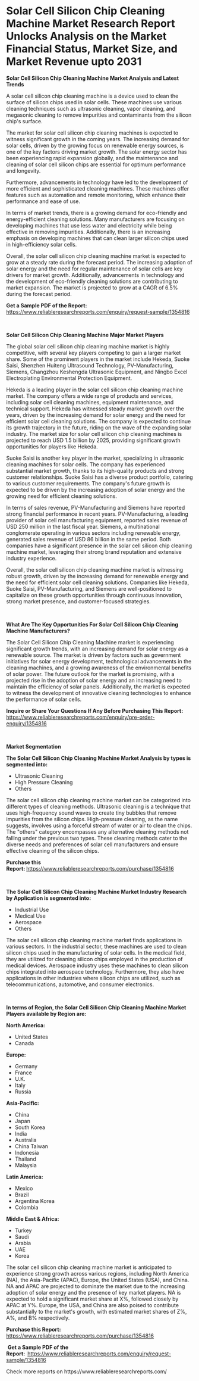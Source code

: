 <p><h1>Solar Cell Silicon Chip Cleaning Machine Market Research Report Unlocks Analysis on the Market Financial Status, Market Size, and Market Revenue upto 2031</h1></p><p><strong>Solar Cell Silicon Chip Cleaning Machine Market Analysis and Latest Trends</strong></p>
<p><p>A solar cell silicon chip cleaning machine is a device used to clean the surface of silicon chips used in solar cells. These machines use various cleaning techniques such as ultrasonic cleaning, vapor cleaning, and megasonic cleaning to remove impurities and contaminants from the silicon chip's surface.</p><p>The market for solar cell silicon chip cleaning machines is expected to witness significant growth in the coming years. The increasing demand for solar cells, driven by the growing focus on renewable energy sources, is one of the key factors driving market growth. The solar energy sector has been experiencing rapid expansion globally, and the maintenance and cleaning of solar cell silicon chips are essential for optimum performance and longevity.</p><p>Furthermore, advancements in technology have led to the development of more efficient and sophisticated cleaning machines. These machines offer features such as automation and remote monitoring, which enhance their performance and ease of use.</p><p>In terms of market trends, there is a growing demand for eco-friendly and energy-efficient cleaning solutions. Many manufacturers are focusing on developing machines that use less water and electricity while being effective in removing impurities. Additionally, there is an increasing emphasis on developing machines that can clean larger silicon chips used in high-efficiency solar cells.</p><p>Overall, the solar cell silicon chip cleaning machine market is expected to grow at a steady rate during the forecast period. The increasing adoption of solar energy and the need for regular maintenance of solar cells are key drivers for market growth. Additionally, advancements in technology and the development of eco-friendly cleaning solutions are contributing to market expansion. The market is projected to grow at a CAGR of 6.5% during the forecast period.</p></p>
<p><strong>Get a Sample PDF of the Report:&nbsp;</strong> <a href="https://www.reliableresearchreports.com/enquiry/request-sample/1354816">https://www.reliableresearchreports.com/enquiry/request-sample/1354816</a></p>
<p>&nbsp;</p>
<p><strong>Solar Cell Silicon Chip Cleaning Machine Major Market Players</strong></p>
<p><p>The global solar cell silicon chip cleaning machine market is highly competitive, with several key players competing to gain a larger market share. Some of the prominent players in the market include Hekeda, Suoke Saisi, Shenzhen Huiteng Ultrasound Technology, PV-Manufacturing, Siemens, Changzhou Keshengda Ultrasonic Equipment, and Ningbo Excel Electroplating Environmental Protection Equipment.</p><p>Hekeda is a leading player in the solar cell silicon chip cleaning machine market. The company offers a wide range of products and services, including solar cell cleaning machines, equipment maintenance, and technical support. Hekeda has witnessed steady market growth over the years, driven by the increasing demand for solar energy and the need for efficient solar cell cleaning solutions. The company is expected to continue its growth trajectory in the future, riding on the wave of the expanding solar industry. The market size for solar cell silicon chip cleaning machines is projected to reach USD 1.5 billion by 2025, providing significant growth opportunities for players like Hekeda.</p><p>Suoke Saisi is another key player in the market, specializing in ultrasonic cleaning machines for solar cells. The company has experienced substantial market growth, thanks to its high-quality products and strong customer relationships. Suoke Saisi has a diverse product portfolio, catering to various customer requirements. The company's future growth is expected to be driven by the increasing adoption of solar energy and the growing need for efficient cleaning solutions.</p><p>In terms of sales revenue, PV-Manufacturing and Siemens have reported strong financial performance in recent years. PV-Manufacturing, a leading provider of solar cell manufacturing equipment, reported sales revenue of USD 250 million in the last fiscal year. Siemens, a multinational conglomerate operating in various sectors including renewable energy, generated sales revenue of USD 86 billion in the same period. Both companies have a significant presence in the solar cell silicon chip cleaning machine market, leveraging their strong brand reputation and extensive industry experience.</p><p>Overall, the solar cell silicon chip cleaning machine market is witnessing robust growth, driven by the increasing demand for renewable energy and the need for efficient solar cell cleaning solutions. Companies like Hekeda, Suoke Saisi, PV-Manufacturing, and Siemens are well-positioned to capitalize on these growth opportunities through continuous innovation, strong market presence, and customer-focused strategies.</p></p>
<p>&nbsp;</p>
<p><strong>What Are The Key Opportunities For Solar Cell Silicon Chip Cleaning Machine Manufacturers?</strong></p>
<p><p>The Solar Cell Silicon Chip Cleaning Machine market is experiencing significant growth trends, with an increasing demand for solar energy as a renewable source. The market is driven by factors such as government initiatives for solar energy development, technological advancements in the cleaning machines, and a growing awareness of the environmental benefits of solar power. The future outlook for the market is promising, with a projected rise in the adoption of solar energy and an increasing need to maintain the efficiency of solar panels. Additionally, the market is expected to witness the development of innovative cleaning technologies to enhance the performance of solar cells.</p></p>
<p><strong>Inquire or Share Your Questions If Any Before Purchasing This Report:</strong> <a href="https://www.reliableresearchreports.com/enquiry/pre-order-enquiry/1354816">https://www.reliableresearchreports.com/enquiry/pre-order-enquiry/1354816</a></p>
<p>&nbsp;</p>
<p><strong>Market Segmentation</strong></p>
<p><strong>The Solar Cell Silicon Chip Cleaning Machine Market Analysis by types is segmented into:</strong></p>
<p><ul><li>Ultrasonic Cleaning</li><li>High Pressure Cleaning</li><li>Others</li></ul></p>
<p><p>The solar cell silicon chip cleaning machine market can be categorized into different types of cleaning methods. Ultrasonic cleaning is a technique that uses high-frequency sound waves to create tiny bubbles that remove impurities from the silicon chips. High-pressure cleaning, as the name suggests, involves using a forceful stream of water or air to clean the chips. The "others" category encompasses any alternative cleaning methods not falling under the previous two types. These cleaning methods cater to the diverse needs and preferences of solar cell manufacturers and ensure effective cleaning of the silicon chips.</p></p>
<p><strong>Purchase this Report:&nbsp;</strong><a href="https://www.reliableresearchreports.com/purchase/1354816">https://www.reliableresearchreports.com/purchase/1354816</a></p>
<p>&nbsp;</p>
<p><strong>The Solar Cell Silicon Chip Cleaning Machine Market Industry Research by Application is segmented into:</strong></p>
<p><ul><li>Industrial Use</li><li>Medical Use</li><li>Aerospace</li><li>Others</li></ul></p>
<p><p>The solar cell silicon chip cleaning machine market finds applications in various sectors. In the industrial sector, these machines are used to clean silicon chips used in the manufacturing of solar cells. In the medical field, they are utilized for cleaning silicon chips employed in the production of medical devices. Aerospace industry uses these machines to clean silicon chips integrated into aerospace technology. Furthermore, they also have applications in other industries where silicon chips are utilized, such as telecommunications, automotive, and consumer electronics.</p></p>
<p>&nbsp;</p>
<p><strong>In terms of Region, the Solar Cell Silicon Chip Cleaning Machine Market Players available by Region are:</strong></p>
<p>
    <p> <strong> North America: </strong>
        <ul>
            <li>United States</li>
            <li>Canada</li>
        </ul>
        </p> 
    <p> <strong> Europe: </strong>
        <ul>
            <li>Germany</li>
            <li>France</li>
            <li>U.K.</li>
            <li>Italy</li>
            <li>Russia</li>
        </ul>
        </p> 
    <p> <strong> Asia-Pacific: </strong>
        <ul>
            <li>China</li>
            <li>Japan</li>
            <li>South Korea</li>
            <li>India</li>
            <li>Australia</li>
            <li>China Taiwan</li>
            <li>Indonesia</li>
            <li>Thailand</li>
            <li>Malaysia</li>
        </ul>
        </p> 
    <p> <strong> Latin America: </strong>
        <ul>
            <li>Mexico</li>
            <li>Brazil</li>
            <li>Argentina Korea</li>
            <li>Colombia</li>
        </ul>
        </p> 
    <p> <strong> Middle East & Africa: </strong>
        <ul>
            <li>Turkey</li>
            <li>Saudi</li>
            <li>Arabia</li>
            <li>UAE</li>
            <li>Korea</li>
        </ul>
    </p>
    </p>
<p><p>The solar cell silicon chip cleaning machine market is anticipated to experience strong growth across various regions, including North America (NA), the Asia-Pacific (APAC), Europe, the United States (USA), and China. NA and APAC are projected to dominate the market due to the increasing adoption of solar energy and the presence of key market players. NA is expected to hold a significant market share at X%, followed closely by APAC at Y%. Europe, the USA, and China are also poised to contribute substantially to the market's growth, with estimated market shares of Z%, A%, and B% respectively.</p></p>
<p><strong>Purchase this Report: </strong><a href="https://www.reliableresearchreports.com/purchase/1354816">https://www.reliableresearchreports.com/purchase/1354816</a></p>
<p>&nbsp;<strong>Get a Sample PDF of the Report:&nbsp;&nbsp;</strong><a href="https://www.reliableresearchreports.com/enquiry/request-sample/1354816">https://www.reliableresearchreports.com/enquiry/request-sample/1354816</a></p>
<p><strong></strong></p>
<p>Check more reports on https://www.reliableresearchreports.com/</p>